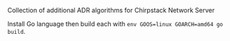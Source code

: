 Collection of additional ADR algorithms for Chirpstack Network Server

Install Go language then build each with `env GOOS=linux GOARCH=amd64 go build`.